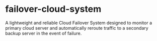 # failover-cloud-system
A lightweight and reliable Cloud Failover System designed to monitor a primary cloud server and automatically reroute traffic to a secondary backup server in the event of failure. 
